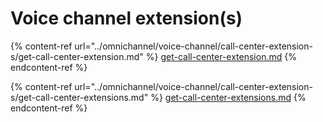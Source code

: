# Voice channel extension(s)

{% content-ref url="../omnichannel/voice-channel/call-center-extension-s/get-call-center-extension.md" %}
[get-call-center-extension.md](../omnichannel/voice-channel/call-center-extension-s/get-call-center-extension.md)
{% endcontent-ref %}

{% content-ref url="../omnichannel/voice-channel/call-center-extension-s/get-call-center-extensions.md" %}
[get-call-center-extensions.md](../omnichannel/voice-channel/call-center-extension-s/get-call-center-extensions.md)
{% endcontent-ref %}

